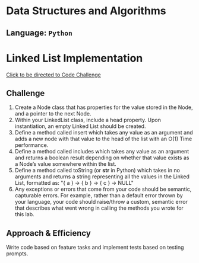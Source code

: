 # Data Structures and Algorithms

## Language: `Python`

# Linked List Implementation
[Click to be directed to Code Challenge](https://github.com/gracerosemary/data-structures-and-algorithms/tree/linked-list/python/code_challenges/linked_list)    

## Challenge
1. Create a Node class that has properties for the value stored in the Node, and a pointer to the next Node.
2. Within your LinkedList class, include a head property. Upon instantiation, an empty Linked List should be created.
3. Define a method called insert which takes any value as an argument and adds a new node with that value to the head of the list with an O(1) Time performance.
4. Define a method called includes which takes any value as an argument and returns a boolean result depending on whether that value exists as a Node’s value somewhere within the list.
5. Define a method called toString (or __str__ in Python) which takes in no arguments and returns a string representing all the values in the Linked List, formatted as:
"{ a } -> { b } -> { c } -> NULL"
6. Any exceptions or errors that come from your code should be semantic, capturable errors. For example, rather than a default error thrown by your language, your code should raise/throw a custom, semantic error that describes what went wrong in calling the methods you wrote for this lab.

## Approach & Efficiency
Write code based on feature tasks and implement tests based on testing prompts.  